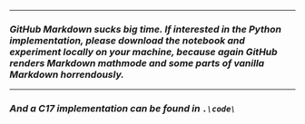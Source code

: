 
-------------
### ___GitHub Markdown sucks big time. If interested in the Python implementation, please download the notebook and experiment locally on your machine, because again GitHub renders Markdown mathmode and some parts of vanilla Markdown horrendously.___
-------------

### ___And a C17 implementation can be found in `.\code\`___